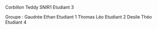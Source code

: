   Corbillon Teddy SNIR1          Etudiant 3
  
  Groupe : Gaudrée Ethan         Etudiant 1
           Thomas Léo            Etudiant 2
           Desile Théo           Etudiant 4
